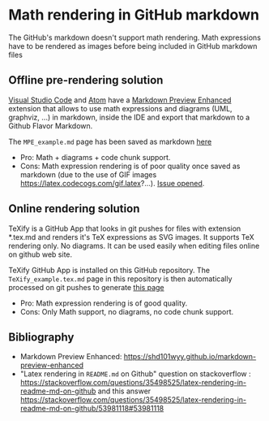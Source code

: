 # Math rendering in GitHub markdown

The GitHub's markdown doesn't support math rendering.
Math expressions have to be rendered as images before being included in GitHub markdown files

## Offline pre-rendering solution

[Visual Studio Code](https://code.visualstudio.com) and [Atom](https://atom.io) have a [Markdown Preview Enhanced](https://shd101wyy.github.io/markdown-preview-enhanced) extension that allows to use math expressions and diagrams (UML, graphviz, ...) in markdown, inside the IDE and export that markdown to a Github Flavor Markdown.

The `MPE_example.md` page has been saved as markdown [here](MPE_example_.md)

* Pro: Math + diagrams + code chunk support.
* Cons: Math expression rendering is of poor quality once saved as markdown (due to the use of GIF images https://latex.codecogs.com/gif.latex?...). [Issue opened](https://github.com/shd101wyy/vscode-markdown-preview-enhanced/issues/189).

## Online rendering solution

TeXify is a GitHub App that looks in git pushes for files with extension *.tex.md and renders it's TeX expressions as SVG images.
It supports TeX rendering only. No diagrams. It can be used easily when editing files online on github web site.

TeXify GitHub App is installed on this GitHub repository.
The `TeXify_example.tex.md` page in this repository is then automatically processed on git pushes to generate [this page](TeXify_example.md)

* Pro: Math expression rendering is of good quality.
* Cons: Only Math support, no diagrams, no code chunk support.

## Bibliography

- Markdown Preview Enhanced: https://shd101wyy.github.io/markdown-preview-enhanced
- "Latex rendering in `README.md` on Github" question on stackoverflow :  https://stackoverflow.com/questions/35498525/latex-rendering-in-readme-md-on-github and this answer https://stackoverflow.com/questions/35498525/latex-rendering-in-readme-md-on-github/53981118#53981118
